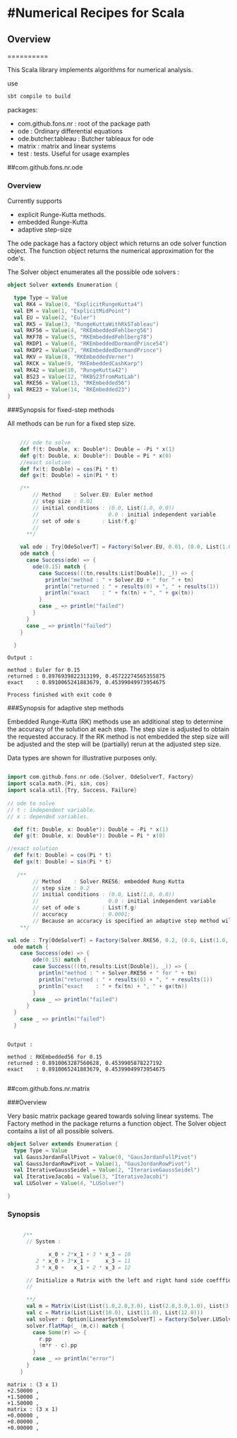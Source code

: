 #Numerical Recipes for Scala
==========
## Overview
==========

This Scala library implements algorithms for numerical analysis.


use 
```scala
sbt compile to build
```

packages: 

* com.github.fons.nr : root of the package path
* ode : Ordinary differential equations
* ode.butcher.tableau : Butcher tableaux for ode
* matrix : matrix and linear systems
* test : tests. Useful for usage examples  


##com.github.fons.nr.ode

### Overview

Currently supports 

* explicit Runge-Kutta methods.
* embedded Runge-Kutta 
* adaptive step-size 

The ode package has a factory object which returns an ode solver function object. The function object returns the numerical approximation for the ode's.

The Solver object enumerates all the possible ode solvers :
```scala
object Solver extends Enumeration {

  type Type = Value
  val RK4 = Value(0, "ExplicitRungeKutta4")
  val EM = Value(1, "ExplicitMidPoint")
  val EU = Value(2, "Euler")
  val RK5 = Value(3, "RungeKuttaWithRk5Tableau")
  val RKF56 = Value(4, "RKEmbeddedFehlberg56")
  val RKF78 = Value(5, "RKEmbeddedFehlberg78")
  val RKDP1 = Value(6, "RKEmbeddedDormandPrince54")
  val RKDP2 = Value(7, "RKEmbeddedDormandPrince")
  val RKV = Value(8, "RKEmbeddedVerner")
  val RKCK = Value(9, "RKEmbeddedCashKarp")
  val RK42 = Value(10, "RungeKutta42")
  val BS23 = Value(12, "RKBS23fromMatLab")
  val RKE56 = Value(13, "RKEmbedded56")
  val RKE23 = Value(14, "RKEmbedded23")
}
```

###Synopsis for fixed-step methods

All methods can be run for a fixed step size.

```scala

    /// ode to solve
    def f(t: Double, x: Double*): Double = -Pi * x(1)
    def g(t: Double, x: Double*): Double = Pi * x(0)
    //exact solution
    def fx(t: Double) = cos(Pi * t)
    def gx(t: Double) = sin(Pi * t)

    /**
        // Method    : Solver.EU; Euler method
        // step size : 0.01
        // initial conditions : (0.0, List(1.0, 0.0))
        //                      0.0 : initial independent variable
        // set of ode's       : List(f,g)
        //
      **/

    val ode : Try[OdeSolverT] = Factory(Solver.EU, 0.01, (0.0, List(1.0, 0.0)), List(f, g))
    ode match {
      case Success(ode) => {
        ode(0.15) match {
          case Success(((tn,results:List[Double]), _)) => {
            println("method : " + Solver.EU + " for " + tn)
            println("returned : " + results(0) + ", " + results(1))
            println("exact    : " + fx(tn) + ", " + gx(tn))
          }
          case _ => println("failed")
        }
      }
      case _ => println("failed")
    }

  }

```

```
Output :

method : Euler for 0.15
returned : 0.8976939822313199, 0.45722274565355875
exact    : 0.8910065241883679, 0.45399049973954675

Process finished with exit code 0

```

###Synopsis for adaptive step methods

Embedded Runge-Kutta (RK) methods use an additional step to determine the accuracy of the solution at each step. The step size is adjusted to obtain the requested accuracy.
If the RK method is not embedded the step size will be adjusted and the step will be (partially) rerun at the adjusted step size.

Data types are shown for illustrative purposes only. 

```scala

import com.github.fons.nr.ode.{Solver, OdeSolverT, Factory}
import scala.math.{Pi, sin, cos}
import scala.util.{Try, Success, Failure}
 
// ode to solve
// t : independent variable. 
// x : depended variables.

  def f(t: Double, x: Double*): Double = -Pi * x(1)
  def g(t: Double, x: Double*): Double = Pi * x(0)

//exact solution
  def fx(t: Double) = cos(Pi * t)
  def gx(t: Double) = sin(Pi * t)
  
   /**
        // Method    : Solver.RKE56; embedded Rung-Kutta
        // step size : 0.2
        // initial conditions : (0.0, List(1.0, 0.0))
        //                      0.0 : initial independent variable
        // set of ode's       : List(f,g)
        // accuracy           : 0.0001;
        // Because an accuracy is specified an adaptive step method will be used.
    **/

val ode : Try[OdeSolverT] = Factory(Solver.RKE56, 0.2, (0.0, List(1.0, 0.0)), List(f, g), 0.00001)
  ode match {
    case Success(ode) => {
        ode(0.15) match {
        case Success(((tn,results:List[Double]), _)) => {
          println("method : " + Solver.RKE56 + " for " + tn)
          println("returned : " + results(0) + ", " + results(1))
          println("exact    : " + fx(tn) + ", " + gx(tn))
        }
        case _ => println("failed")
      }
  }
    case _ => println("failed")
  }

```

```

Output :

method : RKEmbedded56 for 0.15
returned : 0.8910063287560628, 0.4539905878227192 
exact    : 0.8910065241883679, 0.45399049973954675


```

##com.github.fons.nr.matrix

###Overview

Very basic matrix package geared towards solving linear systems. The Factory method in the package returns a function object. The Solver object contains a list of all possible solvers.

```scala
object Solver extends Enumeration {
  type Type = Value
  val GaussJordanFullPivot = Value(0, "GausJordanFullPivot")
  val GaussJordanRowPivot = Value(1, "GausJordanRowPivot")
  val IterativeGaussSeidel = Value(2, "IterariveGaussSeidel")
  val IterativeJacobi = Value(3, "IterativeJacobi")
  val LUSolver = Value(4, "LUSolver")

}
```

### Synopsis

```scala

     /**
      // System :

             x_0 + 2*x_1 + 3 * x_3 = 10
         2 * x_0 + 3*x_1 +     x_3 = 11
         3 * x_0 +   x_1 + 2 * x_3 = 12

      // Initialize a Matrix with the left and right hand side coefffiecients of
      //

      **/
      val m = Matrix(List(List(1.0,2.0,3.0), List(2.0,3.0,1.0), List(3.0,1.0,2.0)))
      val c = Matrix(List(List(10.0), List(11.0), List(12.0)))
      val solver : Option[LinearSystemsSolverT] = Factory(Solver.LUSolver)
      solver.flatMap(_ (m,c)) match {
        case Some(r) => {
          r.pp
          (m*r - c).pp
        }
        case _ => println("error")
      }
    }

```

```
matrix : (3 x 1)
+2.50000 , 
+1.50000 , 
+1.50000 , 
matrix : (3 x 1)
+0.00000 , 
+0.00000 , 
+0.00000 , 

```

